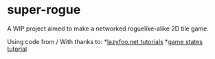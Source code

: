 super-rogue
===========

A WIP project aimed to make a networked roguelike-alike 2D tile game.
  
Using code from / With thanks to:
*[lazyfoo.net tutorials](http://lazyfoo.net/SDL_tutorials/index.php)
*[game states tutorial](http://gamedevgeek.com/tutorials/managing-game-states-in-c/)
